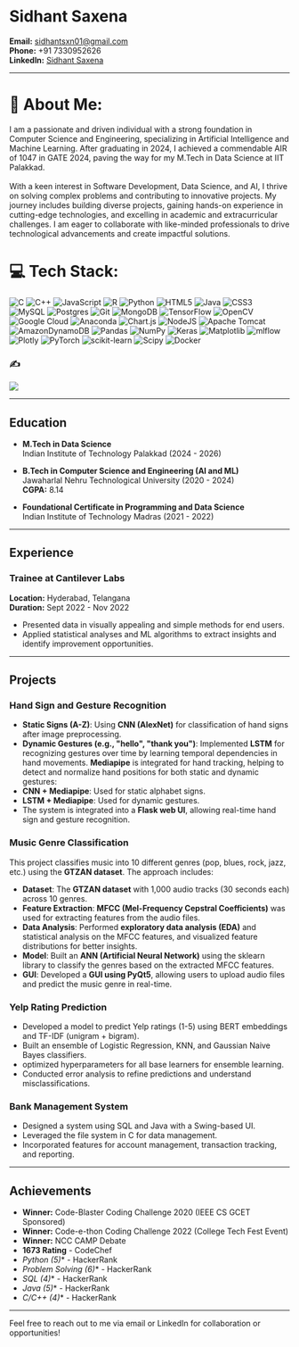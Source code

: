 # Sidhant Saxena

**Email:** [sidhantsxn01@gmail.com](mailto:sidhantsxn01@gmail.com)  
**Phone:** +91 7330952626  
**LinkedIn:** [Sidhant Saxena](https://www.linkedin.com/in/sidhant-saxena/)  

---

# 💫 About Me:
I am a passionate and driven individual with a strong foundation in Computer Science and Engineering, specializing in Artificial Intelligence and Machine Learning. After graduating in 2024, I achieved a commendable AIR of 1047 in GATE 2024, paving the way for my M.Tech in Data Science at IIT Palakkad.<br><br>With a keen interest in Software Development, Data Science, and AI, I thrive on solving complex problems and contributing to innovative projects. My journey includes building diverse projects, gaining hands-on experience in cutting-edge technologies, and excelling in academic and extracurricular challenges. I am eager to collaborate with like-minded professionals to drive technological advancements and create impactful solutions.


# 💻 Tech Stack:
![C](https://img.shields.io/badge/c-%2300599C.svg?style=for-the-badge&logo=c&logoColor=white) ![C++](https://img.shields.io/badge/c++-%2300599C.svg?style=for-the-badge&logo=c%2B%2B&logoColor=white) ![JavaScript](https://img.shields.io/badge/javascript-%23323330.svg?style=for-the-badge&logo=javascript&logoColor=%23F7DF1E) ![R](https://img.shields.io/badge/r-%23276DC3.svg?style=for-the-badge&logo=r&logoColor=white) ![Python](https://img.shields.io/badge/python-3670A0?style=for-the-badge&logo=python&logoColor=ffdd54) ![HTML5](https://img.shields.io/badge/html5-%23E34F26.svg?style=for-the-badge&logo=html5&logoColor=white) ![Java](https://img.shields.io/badge/java-%23ED8B00.svg?style=for-the-badge&logo=openjdk&logoColor=white) ![CSS3](https://img.shields.io/badge/css3-%231572B6.svg?style=for-the-badge&logo=css3&logoColor=white) ![MySQL](https://img.shields.io/badge/mysql-4479A1.svg?style=for-the-badge&logo=mysql&logoColor=white) ![Postgres](https://img.shields.io/badge/postgres-%23316192.svg?style=for-the-badge&logo=postgresql&logoColor=white) ![Git](https://img.shields.io/badge/git-%23F05033.svg?style=for-the-badge&logo=git&logoColor=white) ![MongoDB](https://img.shields.io/badge/MongoDB-%234ea94b.svg?style=for-the-badge&logo=mongodb&logoColor=white) ![TensorFlow](https://img.shields.io/badge/TensorFlow-%23FF6F00.svg?style=for-the-badge&logo=TensorFlow&logoColor=white) ![OpenCV](https://img.shields.io/badge/opencv-%23white.svg?style=for-the-badge&logo=opencv&logoColor=white) ![Google Cloud](https://img.shields.io/badge/GoogleCloud-%234285F4.svg?style=for-the-badge&logo=google-cloud&logoColor=white) ![Anaconda](https://img.shields.io/badge/Anaconda-%2344A833.svg?style=for-the-badge&logo=anaconda&logoColor=white) ![Chart.js](https://img.shields.io/badge/chart.js-F5788D.svg?style=for-the-badge&logo=chart.js&logoColor=white) ![NodeJS](https://img.shields.io/badge/node.js-6DA55F?style=for-the-badge&logo=node.js&logoColor=white) ![Apache Tomcat](https://img.shields.io/badge/apache%20tomcat-%23F8DC75.svg?style=for-the-badge&logo=apache-tomcat&logoColor=black) ![AmazonDynamoDB](https://img.shields.io/badge/Amazon%20DynamoDB-4053D6?style=for-the-badge&logo=Amazon%20DynamoDB&logoColor=white) ![Pandas](https://img.shields.io/badge/pandas-%23150458.svg?style=for-the-badge&logo=pandas&logoColor=white) ![NumPy](https://img.shields.io/badge/numpy-%23013243.svg?style=for-the-badge&logo=numpy&logoColor=white) ![Keras](https://img.shields.io/badge/Keras-%23D00000.svg?style=for-the-badge&logo=Keras&logoColor=white) ![Matplotlib](https://img.shields.io/badge/Matplotlib-%23ffffff.svg?style=for-the-badge&logo=Matplotlib&logoColor=black) ![mlflow](https://img.shields.io/badge/mlflow-%23d9ead3.svg?style=for-the-badge&logo=numpy&logoColor=blue) ![Plotly](https://img.shields.io/badge/Plotly-%233F4F75.svg?style=for-the-badge&logo=plotly&logoColor=white) ![PyTorch](https://img.shields.io/badge/PyTorch-%23EE4C2C.svg?style=for-the-badge&logo=PyTorch&logoColor=white) ![scikit-learn](https://img.shields.io/badge/scikit--learn-%23F7931E.svg?style=for-the-badge&logo=scikit-learn&logoColor=white) ![Scipy](https://img.shields.io/badge/SciPy-%230C55A5.svg?style=for-the-badge&logo=scipy&logoColor=%white) ![Docker](https://img.shields.io/badge/docker-%230db7ed.svg?style=for-the-badge&logo=docker&logoColor=white)

### ✍️
![](https://quotes-github-readme.vercel.app/api?type=horizontal&theme=radical)

---

## Education

- **M.Tech in Data Science**  
  Indian Institute of Technology Palakkad (2024 - 2026)

- **B.Tech in Computer Science and Engineering (AI and ML)**  
  Jawaharlal Nehru Technological University (2020 - 2024)  
  **CGPA:** 8.14

- **Foundational Certificate in Programming and Data Science**  
  Indian Institute of Technology Madras (2021 - 2022)

---

## Experience

### Trainee at Cantilever Labs  
**Location:** Hyderabad, Telangana  
**Duration:** Sept 2022 - Nov 2022

- Presented data in visually appealing and simple methods for end users.
- Applied statistical analyses and ML algorithms to extract insights and identify improvement opportunities.

---

## Projects

### Hand Sign and Gesture Recognition
- **Static Signs (A-Z)**: Using **CNN (AlexNet)** for classification of hand signs after image preprocessing.
- **Dynamic Gestures (e.g., "hello", "thank you")**: Implemented **LSTM** for recognizing gestures over time by learning temporal dependencies in hand movements.
**Mediapipe** is integrated for hand tracking, helping to detect and normalize hand positions for both static and dynamic gestures:
- **CNN + Mediapipe**: Used for static alphabet signs.
- **LSTM + Mediapipe**: Used for dynamic gestures.
- The system is integrated into a **Flask web UI**, allowing real-time hand sign and gesture recognition.

### Music Genre Classification
This project classifies music into 10 different genres (pop, blues, rock, jazz, etc.) using the **GTZAN dataset**. The approach includes:
- **Dataset**: The **GTZAN dataset** with 1,000 audio tracks (30 seconds each) across 10 genres.
- **Feature Extraction**: **MFCC (Mel-Frequency Cepstral Coefficients)** was used for extracting features from the audio files.
- **Data Analysis**: Performed **exploratory data analysis (EDA)** and statistical analysis on the MFCC features, and visualized feature distributions for better insights.
- **Model**: Built an **ANN (Artificial Neural Network)** using the sklearn library to classify the genres based on the extracted MFCC features.
- **GUI**: Developed a **GUI using PyQt5**, allowing users to upload audio files and predict the music genre in real-time.

### Yelp Rating Prediction
- Developed a model to predict Yelp ratings (1-5) using BERT embeddings and TF-IDF (unigram + bigram).
- Built an ensemble of Logistic Regression, KNN, and Gaussian Naive Bayes classifiers.
- optimized hyperparameters for all base learners for ensemble learning.
- Conducted error analysis to refine predictions and understand misclassifications.

### Bank Management System
- Designed a system using SQL and Java with a Swing-based UI.
- Leveraged the file system in C for data management.
- Incorporated features for account management, transaction tracking, and reporting.

---

## Achievements
- **Winner:** Code-Blaster Coding Challenge 2020 (IEEE CS GCET Sponsored)
- **Winner:** Code-e-thon Coding Challenge 2022 (College Tech Fest Event)
- **Winner:** NCC CAMP Debate
- **1673 Rating** - CodeChef
- **Python (5*)** - HackerRank
- **Problem Solving (6*)** - HackerRank
- **SQL (4*)** - HackerRank
- **Java (5*)** - HackerRank
- **C/C++ (4*)** - HackerRank

---

Feel free to reach out to me via email or LinkedIn for collaboration or opportunities!

